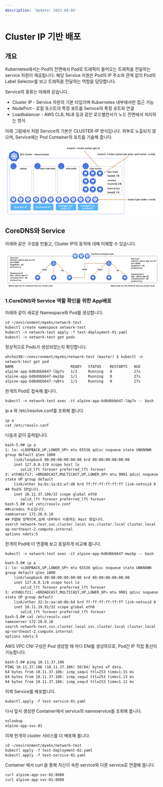 ```yaml
---
description: 'Update: 2021-04-05'
---
```


# Cluster IP 기반 배포

## 개요 

Kubernetes에서는 Pod의 전면에서 Pod로 트래픽이 들어오는 트래픽을 전달하는 service 자원이 제공됩니다. 해당 Service 자원은 Pod의 IP 주소와 관계 없이 Pod의 Label Selector를 보고 트래픽을 전달하는 역할을 담당합니다.

Service의 종류는 아래와 같습니다.

* Cluster IP - Service 자원의 기본 타입이며 Kubernetes 내부에서만 접근 가능 
* NodePort - 로컬 호스트의 특정 포트를 Serivce의 특정 포트와 연결
* Loadbalancer - AWS CLB, NLB 등과 같은 로드밸런서가 노드 전면에서 처리하는 방식

아래 그림에서 처럼 Service의 기본은 CLUSTER-IP 방식입니다. 외부로 노출되지 않으며, Service에는  Pod Container의 포트를 기술해 줍니다.

![Cluster IP &#xD0C0;&#xC785; &#xAE30;&#xBC18; &#xC11C;&#xBE44;&#xC2A4;](../.gitbook/assets/image%20%28179%29.png)

## CoreDNS와 Service

아래와 같은 구성을 만들고, Cluster IP의 동작에 대해 이해할 수 있습니다.

![](../.gitbook/assets/image%20%28173%29.png)

### 1.CoreDNS와 Service 역할 확인을 위한 App배포 

아래와 같이 새로운 Namespace와 Pod를 생성합니다.

```text
cd ~/environment/myeks/network-test
kubectl create namespace network-test
kubectl -n network-test apply -f test-deployment-01.yaml
kubectl -n network-test get pods

```

정상적으로 Pods가 생성되었는지 확인합니다.

```text
whchoi98:~/environment/myeks/network-test (master) $ kubectl -n network-test get pod
NAME                          READY   STATUS    RESTARTS   AGE
alpine-app-6d8d6bb647-lbp7v   1/1     Running   0          27s
alpine-app-6d8d6bb647-mwzbp   1/1     Running   0          27s
alpine-app-6d8d6bb647-rwbts   1/1     Running   0          27s
```

한개의 Pod로 접속해 봅니다.

```text
kubectl -n network-test exec -it alpine-app-6d8d6bb647-lbp7v -- bash

```

ip a 와 /etc/resolve.conf를 조회해 봅니다.

```text
ip a
cat /etc/resolv.conf
```

다음과 같이 출력됩니다.

```text
bash-5.0# ip a
1: lo: <LOOPBACK,UP,LOWER_UP> mtu 65536 qdisc noqueue state UNKNOWN group default qlen 1000
    link/loopback 00:00:00:00:00:00 brd 00:00:00:00:00:00
    inet 127.0.0.1/8 scope host lo
       valid_lft forever preferred_lft forever
3: eth0@if17: <BROADCAST,MULTICAST,UP,LOWER_UP> mtu 9001 qdisc noqueue state UP group default 
    link/ether ba:bc:1a:b1:e7:d8 brd ff:ff:ff:ff:ff:ff link-netnsid 0
## Pod의 IP입니다.
    inet 10.11.37.106/32 scope global eth0
       valid_lft forever preferred_lft forever
bash-5.0# cat /etc/resolv.conf
##coredns 주소입니다. 
nameserver 172.20.0.10
## FQDN 정책이며,실제 내부에서 사용하는 Host 명입니다.
search network-test.svc.cluster.local svc.cluster.local cluster.local ap-northeast-2.compute.internal
options ndots:5
```

한개의 Pod에 더 연결해 보고 동일하게 비교해 봅니다.

```text
kubectl -n network-test exec -it alpine-app-6d8d6bb647-mwzbp -- bash

```

```text
bash-5.0# ip a
1: lo: <LOOPBACK,UP,LOWER_UP> mtu 65536 qdisc noqueue state UNKNOWN group default qlen 1000
    link/loopback 00:00:00:00:00:00 brd 00:00:00:00:00:00
    inet 127.0.0.1/8 scope host lo
       valid_lft forever preferred_lft forever
3: eth0@if21: <BROADCAST,MULTICAST,UP,LOWER_UP> mtu 9001 qdisc noqueue state UP group default 
    link/ether 32:3c:aa:a0:0b:6d brd ff:ff:ff:ff:ff:ff link-netnsid 0
    inet 10.11.19.91/32 scope global eth0
       valid_lft forever preferred_lft forever
bash-5.0# cat /etc/resolv.conf 
nameserver 172.20.0.10
search network-test.svc.cluster.local svc.cluster.local cluster.local ap-northeast-2.compute.internal
options ndots:5
```

AWS VPC CNI 구성은 Pod 생성할 때 마다 ENI를 생성하므로, Pod간 IP 직접 통신이 가능합니다.

```text
bash-5.0# ping 10.11.37.106
PING 10.11.37.106 (10.11.37.106) 56(84) bytes of data.
64 bytes from 10.11.37.106: icmp_seq=1 ttl=253 time=1.15 ms
64 bytes from 10.11.37.106: icmp_seq=2 ttl=253 time=1.13 ms
64 bytes from 10.11.37.106: icmp_seq=3 ttl=253 time=1.12 ms

```

이제 Service를 배포합니다.

```text
kubectl apply -f test-service-01.yaml

```

다시 앞서 생성한 Container에서 service의 nameservice를 조회해 봅니다.

```text
nslookup
alpine-app-svc-01

```

이제 한개의 cluster 서비스를 더 배포해 봅니다.

```text
cd ~/environment/myeks/network-test
kubectl apply -f test-deployment-02.yaml 
kubectl apply -f test-service-02.yaml

```

Container 에서 curl 을 통해 자신이 속한 service와 다른 service로 연결해 봅니다.

```text
curl alpine-app-svc-02:8080
curl alpine-app-svc-01:8080

```



